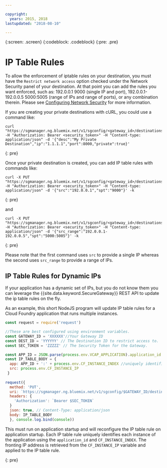 ```yaml
---

copyright:
  years: 2015, 2018
lastupdated: "2018-08-10"

---
```

{:screen: .screen}
{:codeblock: .codeblock}
{:pre: .pre}

# IP Table Rules

To allow the enforcement of iptable rules on your destination, you must have the `Restrict network access` option checked under the Network Security panel of your destination.  At that point you can add the rules you want enforced, such as: 192.0.0.1 9000 (single IP and port),  192.0.0.1-192.0.0.5 5000:5005 (range of IPs and range of ports), or any combination therein. Please see [Configuring Network Security](./securegateway_destination.html#configuring-network-security) for more information.

If you are creating your private destinations with cURL, you could use a command like:

```
curl "https://sgmanager.ng.bluemix.net/v1/sgconfig/<gateway_id>/destinations" -H "Authorization: Bearer <security_token>" -H "Content-type: application/json" -d '{"desc":"My Private Destination","ip":"1.1.1.1","port":8000,"private":true}'
```
{: pre}

Once your private destination is created, you can add IP table rules with commands like:

```
curl -X PUT "https://sgmanager.ng.bluemix.net/v1/sgconfig/<gateway_id>/destinations/<destination_id>/ipTableRule" -H "Authorization: Bearer <security_token>" -H "Content-type: application/json" -d '{"src":"192.0.0.1","spt":"9000"}' -k
```
{: pre}

and

```
curl -X PUT "https://sgmanager.ng.bluemix.net/v1/sgconfig/<gateway_id>/destinations/<destination_id>/ipTableRule" -H "Authorization: Bearer <security_token>" -H "Content-type: application/json" -d '{"src_range":"192.0.0.1-192.0.0.5","spt":"5000:5005"}' -k
```
{: pre}

Please note that the first command uses `src` to provide a single IP whereas the second uses `src_range` to provide a range of IPs.

## IP Table Rules for Dynamic IPs

If your application has a dynamic set of IPs, but you do not know them you can leverage the {{site.data.keyword.SecureGateway}} 
REST API to update the ip table rules on the fly.

As an example, this short NodeJS program will update IP table rules for a Cloud Foundry application that runs multiple instances.

```javascript
const request = require('request')

//These are best configured using environment variables.
const GATEWAY_ID = 'XXXXXX'//Your Gateway ID
const DEST_ID = 'YYYYYY' // The Destination ID to restrict access to.
const SEC_TOKEN = 'ZZZZZ' // The Security Token for the Gateway.

const APP_ID = JSON.parse(process.env.VCAP_APPLICATION).application_id
const IP_TABLE_BODY = {
  app: APP_ID + ':' + process.env.CF_INSTANCE_INDEX //uniquely identifies the app and instance for ip table rule.
  src: process.env.CF_INSTANCE_IP 
 }
 
request({
  method: 'PUT',
  uri: `https://sgmanager.ng.bluemix.net/v1/sgconfig/$GATEWAY_ID/destinations/$DEST_ID/ipTableRule`
  headers: {
    'Authorization': `Bearer $SEC_TOKEN`
  }
  json: true, // Content-Type: application/json
  body: IP_TABLE_BODY
  }, console.log.bind(console)) 
```

This must run on application startup and will reconfigure the IP table rule on application startup. Each IP table rule
uniquely identifies each instance of the application using the `application_id` and `CF_INSTANCE_INDEX`. The fronting IP address
is retrieved from the `CF_INSTANCE_IP` variable and applied to the IP table rule.


{: pre}
